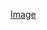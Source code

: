[Image]("https://github.com/htilssu/ScheduleClassHUFLIT/blob/main/Screenshot%202025-03-03%20010424.png?raw=true")

